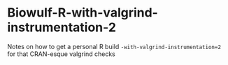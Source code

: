 # Biowulf-R-with-valgrind-instrumentation-2
Notes on how to get a personal R build  `-with-valgrind-instrumentation=2` for that CRAN-esque valgrind checks
